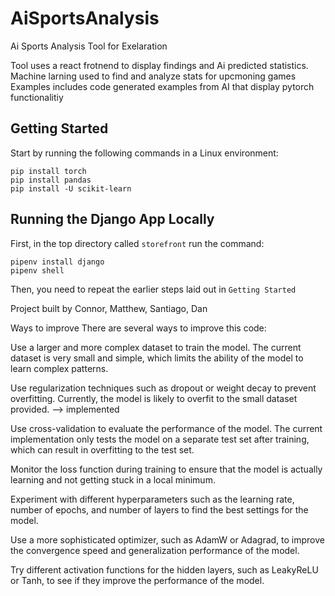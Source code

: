 # AiSportsAnalysis
Ai Sports Analysis Tool for Exelaration

Tool uses a react frotnend to display findings and Ai predicted statistics. Machine larning used to find and analyze stats for upcmoning games
Examples includes code generated examples from AI that display pytorch functionalitiy

## Getting Started
Start by running the following commands in a Linux environment:

```
pip install torch
pip install pandas
pip install -U scikit-learn
```

## Running the Django App Locally
First, in the top directory called `storefront` run the command:

```
pipenv install django
pipenv shell
```

Then, you need to repeat the earlier steps laid out in `Getting Started`

Project built by Connor, Matthew, Santiago, Dan

Ways to improve 
There are several ways to improve this code:

Use a larger and more complex dataset to train the model. The current dataset is very small and simple, which limits the ability of the model to learn complex patterns.

Use regularization techniques such as dropout or weight decay to prevent overfitting. Currently, the model is likely to overfit to the small dataset provided. --> implemented

Use cross-validation to evaluate the performance of the model. The current implementation only tests the model on a separate test set after training, which can result in overfitting to the test set.

Monitor the loss function during training to ensure that the model is actually learning and not getting stuck in a local minimum.

Experiment with different hyperparameters such as the learning rate, number of epochs, and number of layers to find the best settings for the model.

Use a more sophisticated optimizer, such as AdamW or Adagrad, to improve the convergence speed and generalization performance of the model.

Try different activation functions for the hidden layers, such as LeakyReLU or Tanh, to see if they improve the performance of the model.
